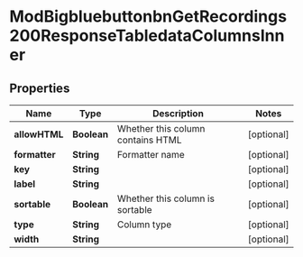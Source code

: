 

# ModBigbluebuttonbnGetRecordings200ResponseTabledataColumnsInner


## Properties

| Name | Type | Description | Notes |
|------------ | ------------- | ------------- | -------------|
|**allowHTML** | **Boolean** | Whether this column contains HTML |  [optional] |
|**formatter** | **String** | Formatter name |  [optional] |
|**key** | **String** |  |  [optional] |
|**label** | **String** |  |  [optional] |
|**sortable** | **Boolean** | Whether this column is sortable |  [optional] |
|**type** | **String** | Column type |  [optional] |
|**width** | **String** |  |  [optional] |



